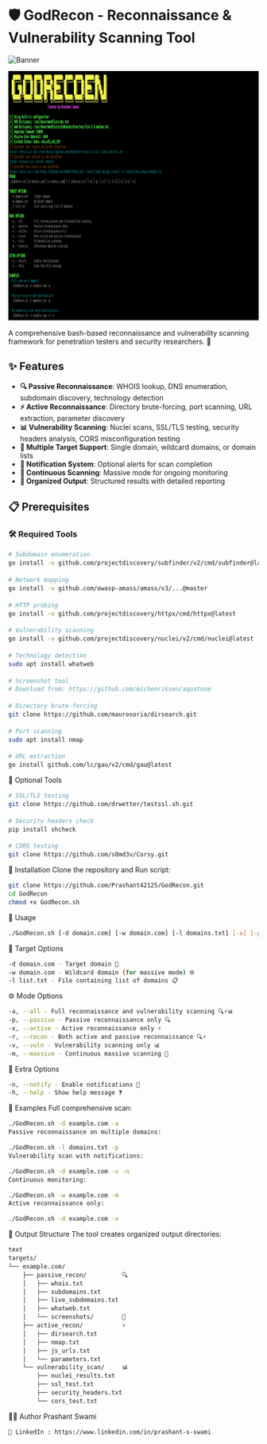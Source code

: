 # 🛡️ GodRecon - Reconnaissance & Vulnerability Scanning Tool

![Banner](https://img.shields.io/badge/GodRecon-Reconnaissance%20Framework-blue)

<img src="https://github.com/Prashant42125/GodRecon/blob/main/GodRecon.png?raw=true" width="700px" height="500px" alt="godrecon.png" >

A comprehensive bash-based reconnaissance and vulnerability scanning framework for penetration testers and security researchers. 🚀

## ✨ Features

- **🔍 Passive Reconnaissance**: WHOIS lookup, DNS enumeration, subdomain discovery, technology detection
- **⚡ Active Reconnaissance**: Directory brute-forcing, port scanning, URL extraction, parameter discovery
- **📊 Vulnerability Scanning**: Nuclei scans, SSL/TLS testing, security headers analysis, CORS misconfiguration testing
- **🎯 Multiple Target Support**: Single domain, wildcard domains, or domain lists
- **🔔 Notification System**: Optional alerts for scan completion
- **🔄 Continuous Scanning**: Massive mode for ongoing monitoring
- **📁 Organized Output**: Structured results with detailed reporting

## 📋 Prerequisites

### 🛠️ Required Tools
```bash
# Subdomain enumeration
go install -v github.com/projectdiscovery/subfinder/v2/cmd/subfinder@latest

# Network mapping
go install -v github.com/owasp-amass/amass/v3/...@master

# HTTP probing
go install -v github.com/projectdiscovery/httpx/cmd/httpx@latest

# Vulnerability scanning
go install -v github.com/projectdiscovery/nuclei/v2/cmd/nuclei@latest

# Technology detection
sudo apt install whatweb

# Screenshot tool
# Download from: https://github.com/michenriksen/aquatone

# Directory brute-forcing
git clone https://github.com/maurosoria/dirsearch.git

# Port scanning
sudo apt install nmap

# URL extraction
go install github.com/lc/gau/v2/cmd/gau@latest
```

🔧 Optional Tools
```bash
# SSL/TLS testing
git clone https://github.com/drwetter/testssl.sh.git

# Security headers check
pip install shcheck

# CORS testing
git clone https://github.com/s0md3v/Corsy.git
```
🚀 Installation
Clone the repository and Run script:

```bash
git clone https://github.com/Prashant42125/GodRecon.git
cd GodRecon
chmod +x GodRecon.sh
```

🎯 Usage
```bash
./GodRecon.sh [-d domain.com] [-w domain.com] [-l domains.txt] [-a] [-p] [-x] [-r] [-v] [-m] [-n] [-h]
```

🎯 Target Options
```bash
-d domain.com - Target domain 🎯
-w domain.com - Wildcard domain (for massive mode) 🌐
-l list.txt - File containing list of domains 📋

```
⚙️ Mode Options
```bash
-a, --all - Full reconnaissance and vulnerability scanning 🔍⚡📊
-p, --passive - Passive reconnaissance only 🔍
-x, --active - Active reconnaissance only ⚡
-r, --recon - Both active and passive reconnaissance 🔍⚡
-v, --vuln - Vulnerability scanning only 📊
-m, --massive - Continuous massive scanning 🔄
```
🔔 Extra Options
```bash
-n, --notify - Enable notifications 🔔
-h, --help - Show help message ❓
```

📝 Examples
Full comprehensive scan:

```bash
./GodRecon.sh -d example.com -a
Passive reconnaissance on multiple domains:
```
```bash
./GodRecon.sh -l domains.txt -p
Vulnerability scan with notifications:
```
```bash
./GodRecon.sh -d example.com -v -n
Continuous monitoring:
```

```bash
./GodRecon.sh -w example.com -m
Active reconnaissance only:
```

```bash
./GodRecon.sh -d example.com -x
```
📁 Output Structure
The tool creates organized output directories:
```bash
text
targets/
└── example.com/
    ├── passive_recon/          🔍
    │   ├── whois.txt
    │   ├── subdomains.txt
    │   ├── live_subdomains.txt
    │   ├── whatweb.txt
    │   └── screenshots/        📸
    ├── active_recon/           ⚡
    │   ├── dirsearch.txt
    │   ├── nmap.txt
    │   ├── js_urls.txt
    │   └── parameters.txt
    └── vulnerability_scan/     📊
        ├── nuclei_results.txt
        ├── ssl_test.txt
        ├── security_headers.txt
        └── cors_test.txt
```

🧑‍💻 Author Prashant Swami
```bash
🔗 LinkedIn : https://www.linkedin.com/in/prashant-s-swami
```
